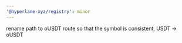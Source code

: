 ```yaml
---
'@hyperlane-xyz/registry': minor
---
```


rename path to oUSDT route so that the symbol is consistent, USDT -> oUSDT
